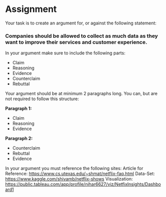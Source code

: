 # Assignment #
Your task is to create an argument for, or against the following statement:

### **Companies should be allowed to collect as much data as they want to improve their services and customer experience.** ###

In your argument make sure to include the following parts:
* Claim
* Reasoning
* Evidence
* Counterclaim
* Rebuttal 

Your argument should be at minimum 2 paragraphs long. You can, but are not required to follow this structure:

**Paragraph 1:**
* Claim
* Reasoning
* Evidence

**Paragraph 2:**
* Counterclaim
* Rebuttal
* Evidence

In your argument you must reference the following sites:
Article for Reference: https://www.cs.utexas.edu/~shmat/netflix-faq.html
Data-Set: https://www.kaggle.com/shivamb/netflix-shows
Visualization: https://public.tableau.com/app/profile/nihar6627/viz/NetfixInsights/Dashboard1
